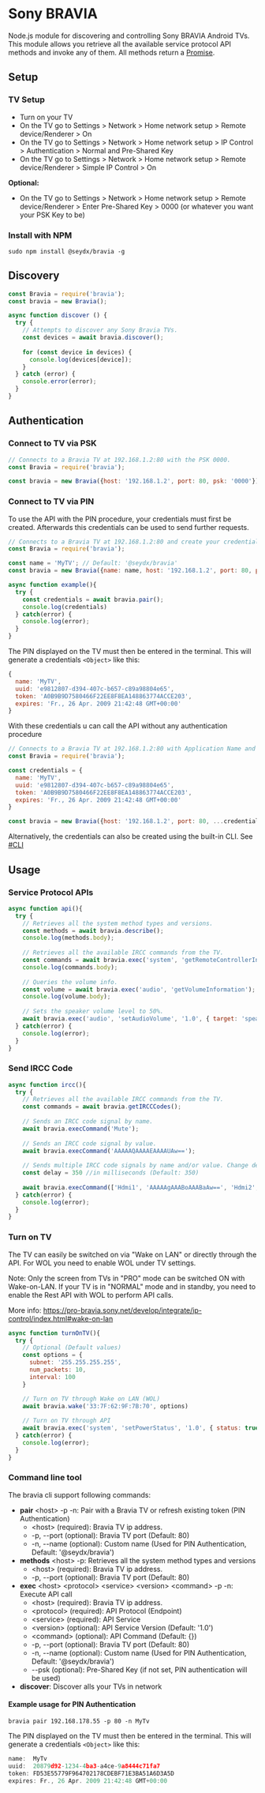 # Sony BRAVIA

Node.js module for discovering and controlling Sony BRAVIA Android TVs. This module allows you retrieve all the available service protocol API methods and invoke any of them. All methods return a [Promise](https://developer.mozilla.org/en/docs/Web/JavaScript/Reference/Global_Objects/Promise).

## Setup

### TV Setup

* Turn on your TV
* On the TV go to Settings > Network > Home network setup > Remote device/Renderer > On
* On the TV go to Settings > Network > Home network setup > IP Control > Authentication > Normal and Pre-Shared Key
* On the TV go to Settings > Network > Home network setup > Remote device/Renderer > Simple IP Control > On

**Optional:**

* On the TV go to Settings > Network > Home network setup > Remote device/Renderer > Enter Pre-Shared Key > 0000 (or whatever you want your PSK Key to be)

### Install with NPM

```sudo npm install @seydx/bravia -g ```

## Discovery

```javascript
const Bravia = require('bravia');
const bravia = new Bravia();

async function discover () {
  try {
    // Attempts to discover any Sony Bravia TVs.
    const devices = await bravia.discover();
    
    for (const device in devices) {
      console.log(devices[device]);
    }
  } catch (error) {
    console.error(error);    
  }
}
```

## Authentication

### Connect to TV via PSK

```javascript
// Connects to a Bravia TV at 192.168.1.2:80 with the PSK 0000.
const Bravia = require('bravia');

const bravia = new Bravia({host: '192.168.1.2', port: 80, psk: '0000'});

```

### Connect to TV via PIN

To use the API with the PIN procedure, your credentials must first be created. Afterwards this credentials can be used to send further requests.


```javascript
// Connects to a Bravia TV at 192.168.1.2:80 and create your credentials.
const Bravia = require('bravia');

const name = 'MyTV'; // Default: '@seydx/bravia'
const bravia = new Bravia({name: name, host: '192.168.1.2', port: 80, pin: true});

async function example(){
  try {
    const credentials = await bravia.pair();
    console.log(credentials)
  } catch(error) {
    console.log(error);
  }
}

```

The PIN displayed on the TV must then be entered in the terminal. This will generate a credentials ``<Object>`` like this:

```javascript
{
  name: 'MyTV',
  uuid: 'e9812807-d394-407c-b657-c89a98804e65',
  token: 'A0B9B9D7580466F22EE8F8EA148863774ACCE203',
  expires: 'Fr., 26 Apr. 2009 21:42:48 GMT+00:00'
}
```

With these credentials u can call the API without any authentication procedure

```javascript
// Connects to a Bravia TV at 192.168.1.2:80 with Application Name and UUID.
const Bravia = require('bravia');

const credentials = {
  name: 'MyTV',
  uuid: 'e9812807-d394-407c-b657-c89a98804e65',
  token: 'A0B9B9D7580466F22EE8F8EA148863774ACCE203',
  expires: 'Fr., 26 Apr. 2009 21:42:48 GMT+00:00'
}

const bravia = new Bravia({host: '192.168.1.2', port: 80, ...credentials});
```

Alternatively, the credentials can also be created using the built-in CLI. See [#CLI](https://github.com/SeydX/bravia#command-line-tool)


## Usage

### Service Protocol APIs

```javascript
async function api(){
  try {
    // Retrieves all the system method types and versions.
    const methods = await bravia.describe();
    console.log(methods.body);
    
    // Retrieves all the available IRCC commands from the TV.
    const commands = await bravia.exec('system', 'getRemoteControllerInfo');
    console.log(commands.body);
    
    // Queries the volume info.
    const volume = await bravia.exec('audio', 'getVolumeInformation');
    console.log(volume.body);
    
    // Sets the speaker volume level to 50%.
    await bravia.exec('audio', 'setAudioVolume', '1.0', { target: 'speaker', volume: '50' });
  } catch(error) {
    console.log(error);
  }
}
```


### Send IRCC Code

```javascript
async function ircc(){
  try {
    // Retrieves all the available IRCC commands from the TV.
    const commands = await bravia.getIRCCCodes();
    
    // Sends an IRCC code signal by name.
    await bravia.execCommand('Mute');
    
    // Sends an IRCC code signal by value.
    await bravia.execCommand('AAAAAQAAAAEAAAAUAw==');
    
    // Sends multiple IRCC code signals by name and/or value. Change delay to alter time between each command sent.
    const delay = 350 //in milliseconds (Default: 350)
    
    await bravia.execCommand(['Hdmi1', 'AAAAAgAAABoAAABaAw==', 'Hdmi2', 'AAAAAgAAABoAAABbAw=='], delay);
  } catch(error) {
    console.log(error);
  }
}
```


### Turn on TV

The TV can easily be switched on via "Wake on LAN" or directly through the API. For WOL you need to enable WOL under TV settings.

Note: Only the screen from TVs in "PRO" mode can be switched ON with Wake-on-LAN. If your TV is in "NORMAL" mode and in standby, you need to enable the Rest API with WOL to perform API calls. 

More info: https://pro-bravia.sony.net/develop/integrate/ip-control/index.html#wake-on-lan

```javascript
async function turnOnTV(){
  try {
    // Optional (Default values)
    const options = {
      subnet: '255.255.255.255',
      num_packets: 10,
      interval: 100
    }

    // Turn on TV through Wake on LAN (WOL)
    await bravia.wake('33:7F:62:9F:7B:70', options)
    
    // Turn on TV through API
    await bravia.exec('system', 'setPowerStatus', '1.0', { status: true })
  } catch(error) {
    console.log(error);
  }
}
```

### Command line tool

The bravia cli support following commands:

- **pair** \<host> -p -n: Pair with a Bravia TV or refresh existing token (PIN Authentication)
  - \<host> (required): Bravia TV ip address.
  - -p, \--port (optional): Bravia TV port (Default: 80)
  - -n, \--name (optional): Custom name (Used for PIN Authentication, Default: '@seydx/bravia')
- **methods** \<host> -p: Retrieves all the system method types and versions
  - \<host> (required): Bravia TV ip address.
  - -p, \--port (optional): Bravia TV port (Default: 80)
- **exec** \<host> \<protocol> \<service> \<version> \<command> -p -n: Execute API call
  - \<host> (required): Bravia TV ip address.
  - \<protocol> (required): API Protocol (Endpoint)
  - \<service> (required): API Service
  - \<version> (optional): API Service Version (Default: '1.0')
  - \<command> (optional): API Command (Default: {})
  - -p, \--port (optional): Bravia TV port (Default: 80)
  - -n, \--name (optional): Custom name (Used for PIN Authentication, Default: '@seydx/bravia')
  - \--psk (optional): Pre-Shared Key (if not set, PIN authentication will be used)
- **discover**: Discover alls your TVs in network


#### Example usage for PIN Authentication

```
bravia pair 192.168.178.55 -p 80 -n MyTv
```

The PIN displayed on the TV must then be entered in the terminal. This will generate a credentials ``<Object>`` like this:

```javascript
name:  MyTv
uuid:  20879d92-1234-4ba3-a4ce-9a8444c71fa7
token: FD53E55779F964702178CDEBF71E3BA51A6D3A5D
expires: Fr., 26 Apr. 2009 21:42:48 GMT+00:00

